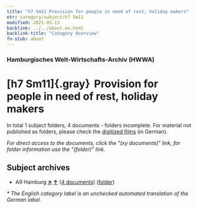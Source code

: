 ```yaml
---
title: "h7 Sm11 Provision for people in need of rest, holiday makers"
etr: category/subject/h7 Sm11
modified: 2021-03-13
backlink: ../../about.en.html
backlink-title: "Category Overview"
fn-stub: about
---
```


### Hamburgisches Welt-Wirtschafts-Archiv (HWWA)
# [h7 Sm11]{.gray}&#8201; Provision for people in need of rest, holiday makers&#160; 





In total 1 subject folders, 4 documents - folders incomplete.
For material not published as folders, please check the [digitized films](/film/h1_sh) (in German).

_For direct access to the documents, click the "(xy documents)" link, for folder information use the "(folder)" link._

## Subject archives


- A9 Hamburg [**&nearr;**](../../../geo/i/140905/about.en.html "Hamburg (all folders)") [**&uarr;**](../../../geo/about.en.html#A9 "Country category system") (<a href="https://pm20.zbw.eu/dfgview/sh/140905,163343" title="about: Hamburg : Provision for people in need of rest, holiday makers" target="_blank">4 documents</a>) ([folder](../../../../folder/sh/1409xx/140905/1633xx/163343/about.en.html))


_* The English category label is an unchecked automated translation of the German label._

